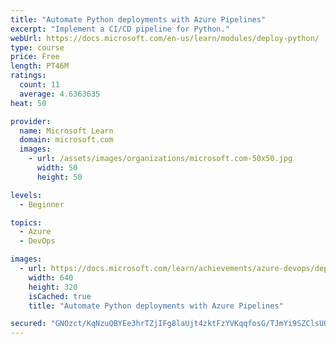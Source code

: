 ```yaml
---
title: "Automate Python deployments with Azure Pipelines"
excerpt: "Implement a CI/CD pipeline for Python."
webUrl: https://docs.microsoft.com/en-us/learn/modules/deploy-python/
type: course
price: Free
length: PT46M
ratings:
  count: 11
  average: 4.6363635
heat: 50

provider:
  name: Microsoft Learn
  domain: microsoft.com
  images:
    - url: /assets/images/organizations/microsoft.com-50x50.jpg
      width: 50
      height: 50

levels:
  - Beginner

topics:
  - Azure
  - DevOps

images:
  - url: https://docs.microsoft.com/learn/achievements/azure-devops/deploy-python-social.png
    width: 640
    height: 320
    isCached: true
    title: "Automate Python deployments with Azure Pipelines"

secured: "GNOzct/KqNzuQBYEe3hrTZjIFg8laUjt4zktFzYVKqqfosG/TJmYi9SZClsUO40mm0SeNi3hJgKoGXn4NjTgpQqDrhnlMhzEuNj6jtghmOywkfteFMUYufXOBQrTGF4PJQjSL/iZq+jiTAUPnA/eakwJfTseSi3nqDeZvQOiXkM35OEhPz7j89pwogVfewvZxf1v6djhH3gQptUtq8zuVDTIhRYdRjzI/jGvUpga0ck5VpeviZYkhxZoW60KvaW7is1XYXoy23kmeKhe8wurfo5ZkSJE3vrehiL3tY/XyL8p22Y+7Ns07r8W5XOz4t4gVbyMjytzQARfMXpom6X3HwH9VF9L28rVERLRRKQrwT9UBOn3TAdn0oXbzbiEx9Uqh0F51ZYgeA+HSl7nno+lQA==;FCGcJNr8l8dNpZ0qIul0Bw=="
---
```



